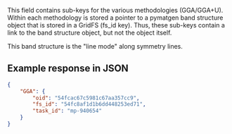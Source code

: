 This field contains sub-keys for the various methodologies (GGA/GGA+U). Within each methodology is stored a pointer to a pymatgen band structure object that is stored in a GridFS (fs_id key). Thus, these sub-keys contain a link to the band structure object, but not the object itself.

This band structure is the "line mode" along symmetry lines.





## Example response in JSON

```json
{
    "GGA": {
        "oid": "54fcac67c5981c67aa357cc9", 
        "fs_id": "54fc8af1d1b6dd448253ed71", 
        "task_id": "mp-940654"
    }
}
```

